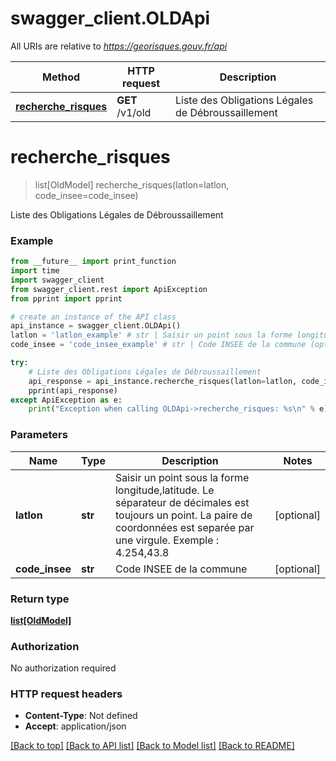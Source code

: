 # swagger_client.OLDApi

All URIs are relative to *https://georisques.gouv.fr/api*

Method | HTTP request | Description
------------- | ------------- | -------------
[**recherche_risques**](OLDApi.md#recherche_risques) | **GET** /v1/old | Liste des Obligations Légales de Débroussaillement

# **recherche_risques**
> list[OldModel] recherche_risques(latlon=latlon, code_insee=code_insee)

Liste des Obligations Légales de Débroussaillement

### Example
```python
from __future__ import print_function
import time
import swagger_client
from swagger_client.rest import ApiException
from pprint import pprint

# create an instance of the API class
api_instance = swagger_client.OLDApi()
latlon = 'latlon_example' # str | Saisir un point sous la forme longitude,latitude. Le séparateur de décimales est toujours un point. La paire de coordonnées est separée par une virgule. Exemple : 4.254,43.8 (optional)
code_insee = 'code_insee_example' # str | Code INSEE de la commune (optional)

try:
    # Liste des Obligations Légales de Débroussaillement
    api_response = api_instance.recherche_risques(latlon=latlon, code_insee=code_insee)
    pprint(api_response)
except ApiException as e:
    print("Exception when calling OLDApi->recherche_risques: %s\n" % e)
```

### Parameters

Name | Type | Description  | Notes
------------- | ------------- | ------------- | -------------
 **latlon** | **str**| Saisir un point sous la forme longitude,latitude. Le séparateur de décimales est toujours un point. La paire de coordonnées est separée par une virgule. Exemple : 4.254,43.8 | [optional] 
 **code_insee** | **str**| Code INSEE de la commune | [optional] 

### Return type

[**list[OldModel]**](OldModel.md)

### Authorization

No authorization required

### HTTP request headers

 - **Content-Type**: Not defined
 - **Accept**: application/json

[[Back to top]](#) [[Back to API list]](../README.md#documentation-for-api-endpoints) [[Back to Model list]](../README.md#documentation-for-models) [[Back to README]](../README.md)

